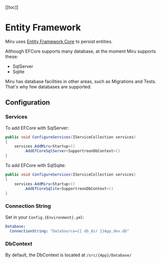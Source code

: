 <!-- 
Introduction
  efcore
  support: sqlserver, sqlite
Configuration
    addentityframework
    connectionstring
DbContext
    location
Helpers
    TODO: byid, byidorfail, etc
    WhereWhen
-->

[[toc]]

# Entity Framework

Miru uses [Entity Framework Core](https://docs.microsoft.com/en-us/ef/core/) to persist entities.

Although EFCore supports many database, at the moment Miru supports these:

* SqlServer
* Sqlite

Miru has database facilities in other areas, such as Migrations and Tests. That's why few databases are supported.

## Configuration

### Services

To add EFCore with SqlServer:

```csharp
public void ConfigureServices(IServiceCollection services)
{
    services.AddMiru<Startup>()
        .AddEfCoreSqlServer<SupportreonDbContext>()
}
```

To add EFCore with SqlSqite:

```csharp
public void ConfigureServices(IServiceCollection services)
{
    services.AddMiru<Startup>()
        .AddEfCoreSqlite<SupportreonDbContext>()
}
```

### Connection String

Set in your `Config.{Environment}.yml`:

```yml
Database:
  ConnectionString: "DataSource={{ db_dir }}App_dev.db"
```

### DbContext

By default, the DbContext is located at `/src/{App}/Database/`